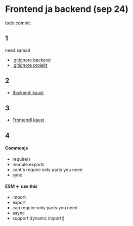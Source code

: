 # Frontend ja backend (sep 24)

[todo commit](https://github.com/MRmikimous/rakendus-proge2024/commit/f057ccaa122485062d7b3cf6aa925a485d9bc73e)

## 1
need samad
- [.gitignore backend](./back/.gitignore)
- [.gitignore projekt](./.gitignore)

## 2

- [Backendi kaust](./back)

## 3

- [Frontendi kaust](./front)

## 4

#### Commonjs
- require()
- module.exports
- cant's require only parts you need
- sync

#### ESM <- use this
- import
- export
- can require only parts you need
- async
- support dynamic import()